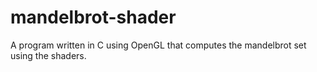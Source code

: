 # mandelbrot-shader
A program written in C using OpenGL that computes the mandelbrot set using the
shaders.
